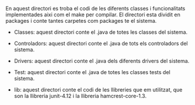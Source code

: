 En aquest directori es troba el codi de les diferents classes i funcionalitats implementades aixi com el make per compilar.
El directori esta dividit en packages i conte tantes carpetes com packages te el sistema.

- Classes: aquest directori conte el .java de totes les classes del sistema.

- Controladors: aquest directori conte el .java de tots els controladors del sistema.

- Drivers: aquest directori conte el .java dels diferents drivers del sistema.

- Test: aquest directori conte el .java de totes les classes tests del sistema.

- lib: aquest directori conte el codi de les llibreries que em utilitzat, que son la llibreria junit-4.12 i la
        llibreria hamcrest-core-1.3.